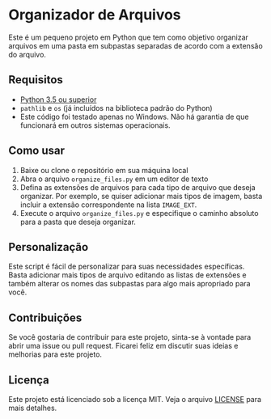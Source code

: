 # Organizador de Arquivos
Este é um pequeno projeto em Python que tem como objetivo organizar arquivos em uma pasta em subpastas separadas de acordo com a extensão do arquivo.

## Requisitos
* [Python 3.5 ou superior](https://www.python.org/downloads/)
* ``pathlib`` e ``os`` (já incluídos na biblioteca padrão do Python)
* Este código foi testado apenas no Windows. Não há garantia de que funcionará em outros sistemas operacionais.

## Como usar
1. Baixe ou clone o repositório em sua máquina local
2. Abra o arquivo ``organize_files.py`` em um editor de texto
3. Defina as extensões de arquivos para cada tipo de arquivo que deseja organizar. Por exemplo, se quiser adicionar mais tipos de imagem, basta incluir a extensão correspondente na lista ``IMAGE_EXT``.
4. Execute o arquivo ``organize_files.py`` e especifique o caminho absoluto para a pasta que deseja organizar.

## Personalização
Este script é fácil de personalizar para suas necessidades específicas. Basta adicionar mais tipos de arquivo editando as listas de extensões e também alterar os nomes das subpastas para algo mais apropriado para você. 

## Contribuições
Se você gostaria de contribuir para este projeto, sinta-se à vontade para abrir uma issue ou pull request. Ficarei feliz em discutir suas ideias e melhorias para este projeto.

## Licença
Este projeto está licenciado sob a licença MIT. Veja o arquivo [LICENSE](https://github.com/vilelas/file-organizer/blob/main/LICENSE) para mais detalhes.